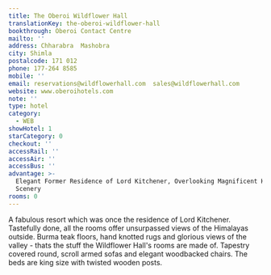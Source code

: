 ```yaml
---
title: The Oberoi Wildflower Hall
translationKey: the-oberoi-wildflower-hall
bookthrough: Oberoi Contact Centre
mailto: ''
address: Chharabra  Mashobra
city: Shimla
postalcode: 171 012
phone: 177-264 8585
mobile: ''
email: reservations@wildflowerhall.com  sales@wildflowerhall.com
website: www.oberoihotels.com
note: ''
type: hotel
category:
  - WEB
showHotel: 1
starCategory: 0
checkout: ''
accessRail: ''
accessAir: ''
accessBus: ''
advantage: >-
  Elegant Former Residence of Lord Kitchener, Overlooking Magnificent Hill
  Scenery
rooms: 0
---
```

A fabulous resort which was once the residence of Lord Kitchener. Tastefully done, all the rooms offer unsurpassed views of the Himalayas outside. Burma teak floors, hand knotted rugs and glorious views of the valley - thats the stuff the Wildflower Hall's rooms are made of. Tapestry covered round, scroll armed sofas and elegant woodbacked chairs. The beds are king size with twisted wooden posts. 